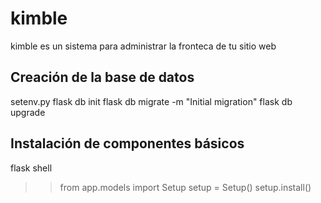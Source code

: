 # kimble
kimble es un sistema para administrar la fronteca de tu sitio web

## Creación de la base de datos
setenv.py
flask db init
flask db migrate -m "Initial migration"
flask db upgrade 

## Instalación de componentes básicos
flask shell
>> from app.models import Setup
>> setup = Setup()
>> setup.install()